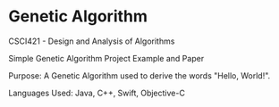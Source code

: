 # Genetic Algorithm

CSCI421 - Design and Analysis of Algorithms

Simple Genetic Algorithm Project Example and Paper

Purpose:
A Genetic Algorithm used to derive the words "Hello, World!".

Languages Used: Java, C++, Swift, Objective-C
